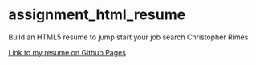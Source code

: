 # assignment_html_resume
Build an HTML5 resume to jump start your job search
Christopher Rimes

<a href="https://chrdev86.github.io/assignment_html_resume/">Link to my resume on Github Pages </a>
